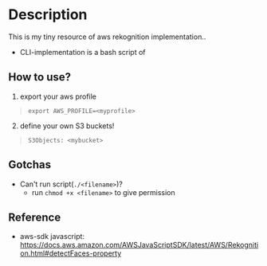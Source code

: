 # Description
This is my tiny resource of aws rekognition implementation..
- CLI-implementation is a bash script of

## How to use?
1. export your aws profile
  > `export AWS_PROFILE=<myprofile>`

2. define your own S3 buckets!
  > `S3Objects: <mybucket>`

## Gotchas
- Can't run script(`./<filename>`)?
    - run `chmod +x <filename>` to give permission

## Reference
- aws-sdk javascript: https://docs.aws.amazon.com/AWSJavaScriptSDK/latest/AWS/Rekognition.html#detectFaces-property